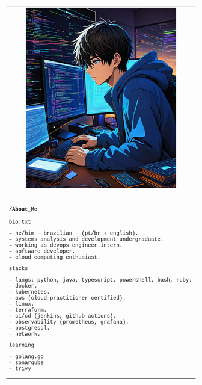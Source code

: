 <table style="width: 100%; border-spacing: 0;">
    <tr style="display: flex; flex-wrap: wrap;">
        <td style="flex: 1 1 100%; text-align: center;">
            <img src="https://github.com/lucascavalcan/lucascavalcan/blob/main/assets/iame1.jpeg" alt="Developer" style="width: 100%; max-width: 400px; margin-bottom: 20px;">
        </td>
        <td style="flex: 1 1 100%; font-family: 'Courier New', monospace; text-align: left;">
            <h4>/About_Me</h4>
            bio.txt
            <ul style="list-style-type: none; padding-left: 0;">
                – he/him - brazilian - (pt/br + english).<br/>
                – systems analysis and development undergraduate.<br/>
                – working as devops engineer intern.<br/>
                – software developer.<br/>
                – cloud computing enthusiast.<br/>
            </ul>
            stacks
            <ul style="list-style-type: none; padding-left: 0;">
                – langs: python, java, typescript, powershell, bash, ruby.<br/>
                – docker.<br/>
                – kubernetes.<br/>
                – aws (cloud practitioner certified).<br/>
                – linux.<br/>
                – terraform.<br/>
                – ci/cd (jenkins, github actions).<br/>
                – observability (prometheus, grafana).<br/>
                – postgresql.<br/>
                – network.<br/>
            </ul>
            learning
            <ul style="list-style-type: none; padding-left: 0;">
                – golang.go<br/>
                – sonarqube<br/>
                – trivy
            </ul>
        </td>
    </tr>
</table>
